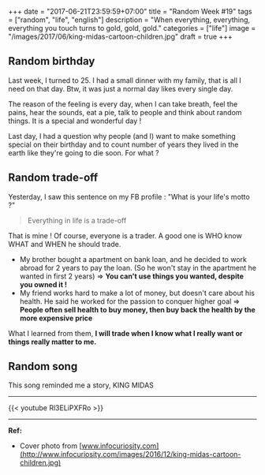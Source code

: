 +++
date = "2017-06-21T23:59:59+07:00"
title = "Random Week #19"
tags = ["random", "life", "english"]
description = "When everything, everything, everything you touch turns to gold, gold, gold."
categories = ["life"]
image = "/images/2017/06/king-midas-cartoon-children.jpg"
draft = true
+++

## Random birthday

Last week, I turned to 25. I had a small dinner with my family, that is all I need on that day. Btw, it was just a normal day likes every single day.

The reason of the feeling is every day, when I can take breath, feel the pains, hear the sounds, eat a pie, talk to people and think about random things. It is a special and wonderful day !

Last day, I had a question why people (and I) want to make something special on their birthday and to count number of years they lived in the earth like they're going to die soon. For what ?

## Random trade-off

Yesterday, I saw this sentence on my FB profile : "What is your life's motto ?"

> Everything in life is a trade-off

That is mine ! Of course, everyone is a trader. A good one is WHO know WHAT and WHEN he should trade.

- My brother bought a apartment on bank loan, and he decided to work abroad for 2 years to pay the loan. (So he won't stay in the apartment he wanted in first 2 years) => **You can't use things you wanted, despite you owned it !**
- My friend works hard to make a lot of money, but doesn't care about his health. He said he worked for the passion to conquer higher goal => **People often sell health to buy money, then buy back the health by the more expensive price**

What I learned from them, **I will trade when I know what I really want or things really matter to me.**

## Random song

This song reminded me a story, KING MIDAS

--------------------------------

{{< youtube Rl3ELiPXFRo >}}

--------------------------------

**Ref:**

- Cover photo from [www.infocuriosity.com](http://www.infocuriosity.com/images/2016/12/king-midas-cartoon-children.jpg)
